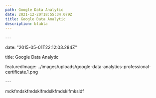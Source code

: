 ```yaml
---
path: Google Data Analytic
date: 2021-12-20T18:55:34.079Z
title: Google Data Analytic
description: blabla
---
```

\---

date: "2015-05-01T22:12:03.284Z"

title: Google Data Analytic

featuredImage: ../images/uploads/google-data-analytics-professional-certificate.1.png

\---





mdkfmdskfmdsklfmdslkfmdsklfmksldf